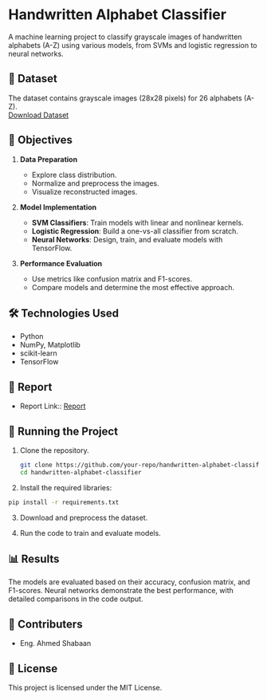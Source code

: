 # Handwritten Alphabet Classifier  
A machine learning project to classify grayscale images of handwritten alphabets (A-Z) using various models, from SVMs and logistic regression to neural networks.  


## 📂 Dataset  
The dataset contains grayscale images (28x28 pixels) for 26 alphabets (A-Z).  
[Download Dataset](https://www.kaggle.com/datasets/sachinpatel21/az-handwritten-alphabets-in-csv-format)  


## 🎯 Objectives  
1. **Data Preparation**  
   - Explore class distribution.  
   - Normalize and preprocess the images.  
   - Visualize reconstructed images.  

2. **Model Implementation**  
   - **SVM Classifiers**: Train models with linear and nonlinear kernels.  
   - **Logistic Regression**: Build a one-vs-all classifier from scratch.  
   - **Neural Networks**: Design, train, and evaluate models with TensorFlow.  

3. **Performance Evaluation**  
   - Use metrics like confusion matrix and F1-scores.  
   - Compare models and determine the most effective approach.  


## 🛠️ Technologies Used  
- Python  
- NumPy, Matplotlib  
- scikit-learn  
- TensorFlow

## 📝 Report
- Report Link:: [Report](https://docs.google.com/document/d/1wiXiLhfn2dR_Un4borjMKspJGyvDPn4aGYBzFPszsSU/edit?usp=sharing)


## 🚀 Running the Project  
1. Clone the repository.  
   ```bash
   git clone https://github.com/your-repo/handwritten-alphabet-classifier.git
   cd handwritten-alphabet-classifier
   ```
2. Install the required libraries:
```bash
pip install -r requirements.txt
```
3. Download and preprocess the dataset.

4. Run the code to train and evaluate models.


## 📊 Results
The models are evaluated based on their accuracy, confusion matrix, and F1-scores.
Neural networks demonstrate the best performance, with detailed comparisons in the code output.

## 🤝 Contributers
- Eng. Ahmed Shabaan

## 📜 License
This project is licensed under the MIT License.

